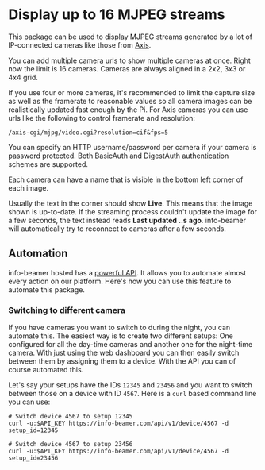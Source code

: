# Display up to 16 MJPEG streams

This package can be used to display MJPEG streams generated by a lot of IP-connected
cameras like those from [Axis](https://www.axis.com/products/network-cameras).

You can add multiple camera urls to show multiple cameras at once. Right now the
limit is 16 cameras. Cameras are always aligned in a 2x2, 3x3 or 4x4 grid.

If you use four or more cameras, it's recommended to limit the capture size as
well as the framerate to reasonable values so all camera images can be realistically
updated fast enough by the Pi. For Axis cameras you can use urls like the
following to control framerate and resolution:

```
/axis-cgi/mjpg/video.cgi?resolution=cif&fps=5
```

You can specify an HTTP username/password per camera if your camera is password
protected. Both BasicAuth and DigestAuth authentication schemes are supported.

Each camera can have a name that is visible in the bottom left corner of each
image.

Usually the text in the corner should show **Live**. This means that the image
shown is up-to-date. If the streaming process couldn't update the image
for a few seconds, the text instead reads **Last updated ..s ago**. info-beamer
will automatically try to reconnect to cameras after a few seconds.

## Automation

info-beamer hosted has a [powerful API](https://info-beamer.com/doc/api). It
allows you to automate almost every action on our platform. Here's how you
can use this feature to automate this package.

### Switching to different camera

If you have cameras you want to switch to during the night, you can automate
this. The easiest way is to create two different setups: One configured for
all the day-time cameras and another one for the night-time camera. With just
using the web dashboard you can then easily switch between them by assigning
them to a device. With the API you can of course automated this.

Let's say your setups have the IDs `12345` and `23456` and you want to switch
between those on a device with ID `4567`. Here is a `curl` based command line
you can use:

```
# Switch device 4567 to setup 12345
curl -u:$API_KEY https://info-beamer.com/api/v1/device/4567 -d setup_id=12345

# Switch device 4567 to setup 23456
curl -u:$API_KEY https://info-beamer.com/api/v1/device/4567 -d setup_id=23456
```
